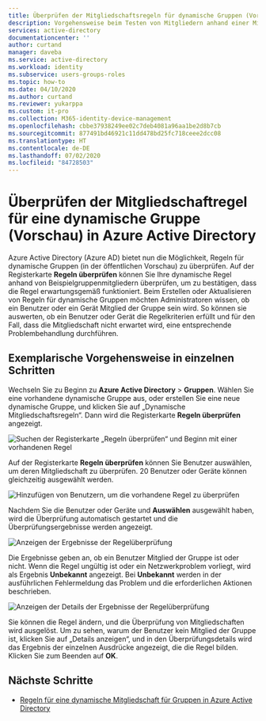 ```yaml
---
title: Überprüfen der Mitgliedschaftsregeln für dynamische Gruppen (Vorschau) – Azure AD | Microsoft-Dokumentation
description: Vorgehensweise beim Testen von Mitgliedern anhand einer Mitgliedschaftregel für eine dynamische Gruppe in Azure Active Directory.
services: active-directory
documentationcenter: ''
author: curtand
manager: daveba
ms.service: active-directory
ms.workload: identity
ms.subservice: users-groups-roles
ms.topic: how-to
ms.date: 04/10/2020
ms.author: curtand
ms.reviewer: yukarppa
ms.custom: it-pro
ms.collection: M365-identity-device-management
ms.openlocfilehash: cbbe37938249ee02c7deb4081a96aa1be2d8b7cb
ms.sourcegitcommit: 877491bd46921c11dd478bd25fc718ceee2dcc08
ms.translationtype: HT
ms.contentlocale: de-DE
ms.lasthandoff: 07/02/2020
ms.locfileid: "84728503"
---
```

# <a name="validate-a-dynamic-group-membership-rule-preview-in-azure-active-directory"></a>Überprüfen der Mitgliedschaftregel für eine dynamische Gruppe (Vorschau) in Azure Active Directory

Azure Active Directory (Azure AD) bietet nun die Möglichkeit, Regeln für dynamische Gruppen (in der öffentlichen Vorschau) zu überprüfen. Auf der Registerkarte **Regeln überprüfen** können Sie Ihre dynamische Regel anhand von Beispielgruppenmitgliedern überprüfen, um zu bestätigen, dass die Regel erwartungsgemäß funktioniert. Beim Erstellen oder Aktualisieren von Regeln für dynamische Gruppen möchten Administratoren wissen, ob ein Benutzer oder ein Gerät Mitglied der Gruppe sein wird. So können sie auswerten, ob ein Benutzer oder Gerät die Regelkriterien erfüllt und für den Fall, dass die Mitgliedschaft nicht erwartet wird, eine entsprechende Problembehandlung durchführen.

## <a name="step-by-step-walk-through"></a>Exemplarische Vorgehensweise in einzelnen Schritten

Wechseln Sie zu Beginn zu **Azure Active Directory** > **Gruppen**. Wählen Sie eine vorhandene dynamische Gruppe aus, oder erstellen Sie eine neue dynamische Gruppe, und klicken Sie auf „Dynamische Mitgliedschaftsregeln“. Dann wird die Registerkarte **Regeln überprüfen** angezeigt.

![Suchen der Registerkarte „Regeln überprüfen“ und Beginn mit einer vorhandenen Regel](./media/groups-dynamic-rule-validation/validate-tab.png)

Auf der Registerkarte **Regeln überprüfen** können Sie Benutzer auswählen, um deren Mitgliedschaft zu überprüfen. 20 Benutzer oder Geräte können gleichzeitig ausgewählt werden.

![Hinzufügen von Benutzern, um die vorhandene Regel zu überprüfen](./media/groups-dynamic-rule-validation/validate-tab-add-users.png)

Nachdem Sie die Benutzer oder Geräte und **Auswählen** ausgewählt haben, wird die Überprüfung automatisch gestartet und die Überprüfungsergebnisse werden angezeigt.

![Anzeigen der Ergebnisse der Regelüberprüfung](./media/groups-dynamic-rule-validation/validate-tab-results.png)

Die Ergebnisse geben an, ob ein Benutzer Mitglied der Gruppe ist oder nicht. Wenn die Regel ungültig ist oder ein Netzwerkproblem vorliegt, wird als Ergebnis **Unbekannt** angezeigt. Bei **Unbekannt** werden in der ausführlichen Fehlermeldung das Problem und die erforderlichen Aktionen beschrieben.

![Anzeigen der Details der Ergebnisse der Regelüberprüfung](./media/groups-dynamic-rule-validation/validate-tab-view-details.png)

Sie können die Regel ändern, und die Überprüfung von Mitgliedschaften wird ausgelöst. Um zu sehen, warum der Benutzer kein Mitglied der Gruppe ist, klicken Sie auf „Details anzeigen“, und in den Überprüfungsdetails wird das Ergebnis der einzelnen Ausdrücke angezeigt, die die Regel bilden. Klicken Sie zum Beenden auf **OK**.

## <a name="next-steps"></a>Nächste Schritte

- [Regeln für eine dynamische Mitgliedschaft für Gruppen in Azure Active Directory](groups-dynamic-membership.md)
